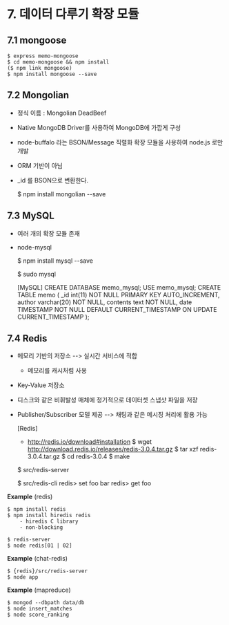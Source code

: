# 7. 데이터 다루기 확장 모듈

## 7.1 mongoose


    $ express memo-mongoose
    $ cd memo-mongoose && npm install
    ($ npm link mongoose)
    $ npm install mongoose --save

## 7.2 Mongolian
- 정식 이름 : Mongolian DeadBeef
- Native MongoDB Driver를 사용하여 MongoDB에 가깝게 구성
- node-buffalo 라는 BSON/Message 직렬화 확장 모듈을 사용하여 node.js 로만 개발
- ORM 기반이 아님
- _id 를 BSON으로 변환한다.


    $ npm install mongolian --save

## 7.3 MySQL
- 여러 개의 확장 모듈 존재
- node-mysql


    $ npm install mysql --save

    $ sudo mysql
    
    [MySQL]
    CREATE DATABASE memo_mysql;
    USE memo_mysql;
    CREATE TABLE memo (
        _id int(11) NOT NULL PRIMARY KEY AUTO_INCREMENT,
        author varchar(20) NOT NULL,
        contents text NOT NULL,
        date TIMESTAMP NOT NULL DEFAULT CURRENT_TIMESTAMP ON UPDATE CURRENT_TIMESTAMP
    );


## 7.4 Redis
- 메모리 기반의 저장소 --> 실시간 서비스에 적합
    - 메모리를 캐시처럼 사용 
- Key-Value 저장소
- 디스크와 같은 비휘발성 매체에 정기적으로 데이터셋 스냅샷 파일을 저장
- Publisher/Subscriber 모델 제공 --> 채팅과 같은 메시징 처리에 활용 가능 


    [Redis]
    - http://redis.io/download#installation
    $ wget http://download.redis.io/releases/redis-3.0.4.tar.gz
    $ tar xzf redis-3.0.4.tar.gz
    $ cd redis-3.0.4
    $ make
    
    $ src/redis-server
    
    $ src/redis-cli
    redis> set foo bar
    redis> get foo
    
__Example__ (redis)

    $ npm install redis
    $ npm install hiredis redis
        - hiredis C library
        - non-blocking
    
    $ redis-server
    $ node redis[01 | 02]


__Example__ (chat-redis)

    $ {redis}/src/redis-server
    $ node app

__Example__ (mapreduce)

    $ mongod --dbpath data/db
    $ node insert_matches
    $ node score_ranking

